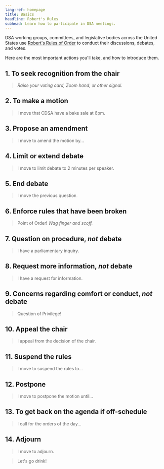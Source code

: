 ```yaml
---
lang-ref: homepage
title: Basics
headline: Robert's Rules
subhead: Learn how to participate in DSA meetings.
---
```


DSA working groups, committees, and legislative bodies across the United States use [Robert's Rules of Order](https://en.wikipedia.org/wiki/Robert's_Rules_of_Order) to conduct their discussions, debates, and votes. 

Here are the most important actions you'll take, and how to introduce them.

## 1. To seek recognition from the chair
> *Raise your voting card, Zoom hand, or other signal.*

## 2. To make a motion
> I move that CDSA have a bake sale at 6pm.

## 3. Propose an amendment
> I move to amend the motion by...

## 4. Limit or extend debate
> I move to limit debate to 2 minutes per speaker.

## 5. End debate
> I move the previous question.

## 6. Enforce rules that have been broken
> Point of Order! *Wag finger and scoff.*

## 7. Question on procedure, *not* debate
> I have a parliamentary inquiry.

## 8. Request more information, *not* debate
> I have a request for information.

## 9. Concerns regarding comfort or conduct, *not* debate
> Question of Privilege!

## 10. Appeal the chair
> I appeal from the decision of the chair.

## 11. Suspend the rules
> I move to suspend the rules to...

## 12. Postpone
> I move to postpone the motion until...

## 13. To get back on the agenda if off-schedule
> I call for the orders of the day...

## 14. Adjourn
> I move to adjourn.

> Let's go drink!
